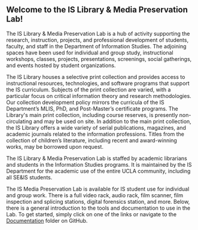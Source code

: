 ## Welcome to the IS Library & Media Preservation Lab!

The IS Library & Media Preservation Lab is a hub of activity supporting the research, instruction, projects, and professional development of students, faculty, and staff in the Department of Information Studies. The adjoining spaces have been used for individual and group study, instructional workshops, classes, projects, presentations, screenings, social gatherings, and events hosted by student organizations.

The IS Library houses a selective print collection and provides access to instructional resources, technologies, and software programs that support the IS curriculum. Subjects of the print collection are varied, with a particular focus on critical information theory and research methodologies. Our collection development policy mirrors the curricula of the IS Department’s MLIS, PhD, and Post-Master’s certificate programs. The Library's main print collection, including course reserves, is presently non-circulating and may be used on site. In addition to the main print collection, the IS Library offers a wide variety of serial publications, magazines, and academic journals related to the information professions. Titles from the collection of children’s literature, including recent and award-winning works, may be borrowed upon request.

The IS Library & Media Preservation Lab is staffed by academic librarians and students in the Information Studies programs. It is maintained by the IS Department for the academic use of the entire UCLA community, including all SE&IS students.

The IS Media Preservation Lab is available for IS student use for individual and group work. There is a full video rack, audio rack, film scanner, film inspection and splicing stations, digital forensics station, and more. Below, there is a general introduction to the tools and documentation to use in the Lab. To get started, simply click on one of the links or navigate to the [Documentation](documentation) folder on GitHub.
